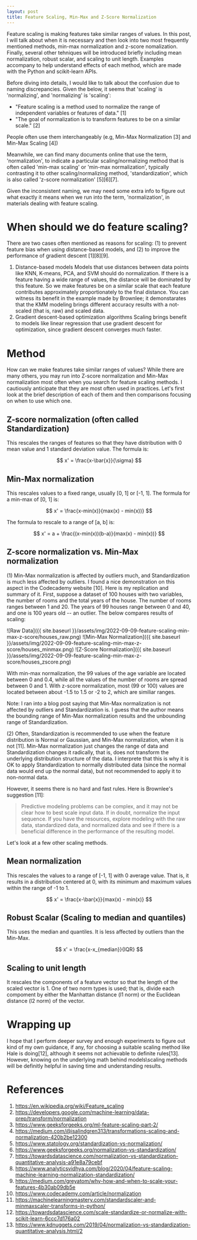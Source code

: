```yaml
---
layout: post
title: Feature Scaling, Min-Max and Z-Score Normalization
---
```

Feature scaling is making features take similar ranges of values. In this post, I will talk about when it is necessary and then look into two most frequently mentioned methods, min-max normalization and z-score nomalization. Finally, several other tehniques will be introduced briefly including mean normalization, robust scalar, and scaling to unit length. Examples accompany to help understand effects of each method, which are made with the Python and scikit-learn APIs. 

Before diving into details, I would like to talk about the confusion due to naming discrepancies. Given the below, it seems that 'scaling' is 'normalizing', and 'normalizing' is 'scaling':
- "Feature scaling is a method used to normalize the range of independent variables or features of data." [1]
- "The goal of normalization is to transform features to be on a similar scale." [2]

People often use them interchangeably (e.g, Min-Max Normalization [3] and Min-Max Scaling [4])

Meanwhile, we can find many documents online that use the term, 'normalization', to indicate a particular scaling/normalizing method that is often called 'min-max scaling' or 'min-max normalization', typically contrasting it to other scaling/normalizing method, 'standardization', which is also called 'z-score normalization' [5][6][7].

Given the inconsistent naming, we may need some extra info to figure out what exactly it means when we run into the term, 'normalization', in materials dealing with feature scaling.

# When should we do feature scaling?
There are two cases often mentioned as reasons for scaling: (1) to prevent feature bias when using distance-based models, and (2) to improve the performance of gradient descent [1][8][9].
1. Distance-based models
Models that use distances between data points like KNN, K-means, PCA, and SVM should do normalization. If there is a feature having a wide range of values, the distance will be dominated by this feature. So we make features be on a similar scale that each feature contributes approximately proportionately to the final distance. You can witness its benefit in the example made by Brownlee; it demonstarates that the KMM modeling brings different accuracy results with a not-scaled (that is, raw) and scaled data. 
2. Gradient descent-based optimization algorithms
Scaling brings benefit to models like linear regression that use gradient descent for optimization, since gradient descent converges much faster.

# Method
How can we make features take similar ranges of values? While there are many others, you may run into Z-score normalization and Min-Max normalization most often when you search for feature scaling methods. I cautiously anticipate that they are most often used in practices. Let's first look at the brief description of each of them and then comparisons focusing on when to use which one. 

## Z-score normalization (often called Standardization)
This rescales the ranges of features so that they have distribution with 0 mean value and 1 standard deviation value. The formula is:

$$
x' = \frac{x-\bar{x}}{\sigma}
$$

## Min-Max normalization
This rescales values to a fixed range, usually [0, 1] or [-1, 1]. The formula for a min-max of [0, 1] is:

$$
x' = \frac{x-min(x)}{max(x) - min(x))}
$$

The formula to rescale to a range of [a, b] is:

$$
x' = a + \frac{(x-min(x))(b-a)}{max(x) - min(x))}
$$

## Z-score normalization vs. Min-Max normalization
(1) Min-Max normalization is affected by outliers much, and Standardization is much less affected by outliers. I found a nice demonstration on this aspect in the Codecademy website [10]. Here is my replication and summary of it. First, suppose a dataset of 100 houses with two variables, the number of rooms and the total years of the house. The number of rooms ranges between 1 and 20. The years of 99 houses range between 0 and 40, and one is 100 years old -- an outlier. The below compares results of scaling:

![Raw Data]({{ site.baseurl }}/assets/img/2022-09-09-feature-scaling-min-max-z-score/houses_raw.png)
![Min-Max Normalization]({{ site.baseurl }}/assets/img/2022-09-09-feature-scaling-min-max-z-score/houses_minmax.png)
![Z-Score Normalization]({{ site.baseurl }}/assets/img/2022-09-09-feature-scaling-min-max-z-score/houses_zscore.png)

With min-max normalization, the 99 values of the age variable are located between 0 and 0.4, while all the values of the number of rooms are spread between 0 and 1. With z-score normalization, most (99 or 100) values are located between about -1.5 to 1.5 or -2 to 2, which are similiar ranges.

Note: I ran into a blog post saying that Min-Max normalization is not affected by outliers and Standardization is. I guess that the author means the bounding range of Min-Max normalization results and the unbounding range of Standardization.
 
(2) Often, Standardization is recommended to use when the feature distribution is Normal or Gaussian, and Min-Max normalization, when it is not [11]. Min-Max normalization just changes the range of data and Standardization changes it radically, that is, does not transform the underlying distribution structure of the data. I interprete that this is why it is OK to apply Standardization to normally distributed data (since the normal data would end up the normal data), but not recommended to apply it to non-normal data. 

However, it seems there is no hard and fast rules. Here is Brownlee's suggestion [11]:
> Predictive modeling problems can be complex, and it may not be clear how to best scale input data. If in doubt, normalize the input sequence. If you have the resources, explore modeling with the raw data, standardized data, and normalized data and see if there is a beneficial difference in the performance of the resulting model.

Let's look at a few other scaling methods.

## Mean normalization
This rescales the values to a range of [-1, 1] with 0 average value. That is, it results in a distribution centered at 0, with its minimum and maximum values within the range of -1 to 1.

$$
x' = \frac{x-\bar{x}}{max(x) - min(x)}
$$

## Robust Scalar (Scaling to median and quantiles)
This uses the median and quantiles. It is less affected by outliers than the Min-Max.

$$
x' = \frac{x-x_{median}}{IQR}
$$

## Scaling to unit length
It rescales the components of a feature vector so that the length of the scaled vector is 1. One of two norm types is used; that is, divide each compoment by either the Manhattan distance (l1 norm) or the Euclidean distance (l2 norm) of the vector. 

# Wrapping up
I hope that I perform deeper survey and enough experiments to figure out kind of my own guidance, if any, for choosing a suitable scaling method like Hale is doing[12], although it seems not achievable to definite rules[13]. However, knowing on the underlying math behind models\scaling methods will be definitly helpful in saving time and understanding results.

# References
1. https://en.wikipedia.org/wiki/Feature_scaling
2. https://developers.google.com/machine-learning/data-prep/transform/normalization
3. https://www.geeksforgeeks.org/ml-feature-scaling-part-2/
4. https://medium.com/@isalindgren313/transformations-scaling-and-normalization-420b2be12300
5. https://www.statology.org/standardization-vs-normalization/
6. https://www.geeksforgeeks.org/normalization-vs-standardization/
7. https://towardsdatascience.com/normalization-vs-standardization-quantitative-analysis-a91e8a79cebf
8. https://www.analyticsvidhya.com/blog/2020/04/feature-scaling-machine-learning-normalization-standardization/
9. https://medium.com/greyatom/why-how-and-when-to-scale-your-features-4b30ab09db5e
10. https://www.codecademy.com/article/normalization
11. https://machinelearningmastery.com/standardscaler-and-minmaxscaler-transforms-in-python/
12. https://towardsdatascience.com/scale-standardize-or-normalize-with-scikit-learn-6ccc7d176a02
13. https://www.kdnuggets.com/2019/04/normalization-vs-standardization-quantitative-analysis.html/2